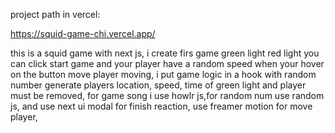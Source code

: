 project path in vercel:

https://squid-game-chi.vercel.app/

this is a squid game with next js,
i create firs game green light red light you can click start game and your player have a random speed when your hover on the button move player moving,
i put game logic in a hook with random number generate players location, speed, time of green light and player must be removed,
for game song i use howlr js,for random num use random js, and use next ui modal for finish reaction,
use freamer motion for move player,

